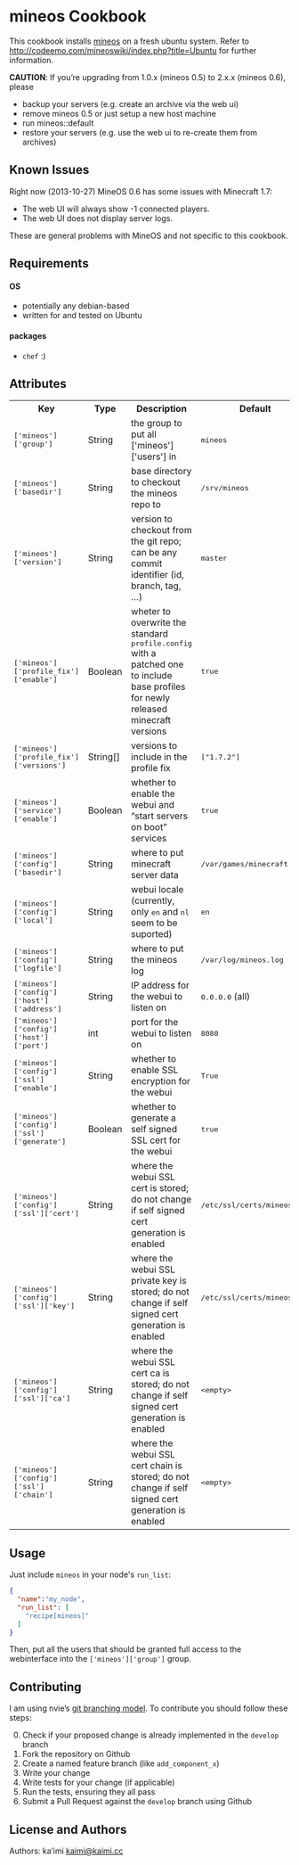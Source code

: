 mineos Cookbook
===============
This cookbook installs [mineos](http://codeemo.com) on a fresh ubuntu system.
Refer to <http://codeemo.com/mineoswiki/index.php?title=Ubuntu> for further
information.

**CAUTION**: If you’re upgrading from 1.0.x (mineos 0.5) to 2.x.x (mineos 0.6), 
please
- backup your servers (e.g. create an archive via the web ui)
- remove mineos 0.5 or just setup a new host machine
- run mineos::default
- restore your servers (e.g. use the web ui to re-create them from archives)

Known Issues
------------

Right now (2013-10-27) MineOS 0.6 has some issues with Minecraft 1.7:

- The web UI will always show -1 connected players.
- The web UI does not display server logs.

These are general problems with MineOS and not specific to this cookbook.

Requirements
------------

#### OS
- potentially any debian-based
- written for and tested on Ubuntu

#### packages
- `chef` :)

Attributes
----------

<table>
  <tr>
    <th>Key</th>
    <th>Type</th>
    <th>Description</th>
    <th>Default</th>
  </tr>
  <tr>
    <td><tt>['mineos']['group']</tt></td>
    <td>String</td>
    <td>the group to put all ['mineos']['users'] in</td>
    <td><tt>mineos</tt></td>
  </tr>
  <tr>
    <td><tt>['mineos']['basedir']</tt></td>
    <td>String</td>
    <td>base directory to checkout the mineos repo to</td>
    <td><tt>/srv/mineos</tt></td>
  </tr>
  <tr>
    <td><tt>['mineos']['version']</tt></td>
    <td>String</td>
    <td>version to checkout from the git repo; can be any commit identifier (id, branch, tag, …)</td>
    <td><tt>master</tt></td>
  </tr>
  <tr>
    <td><tt>['mineos']['profile_fix']['enable']</tt></td>
    <td>Boolean</td>
    <td>wheter to overwrite the standard <tt>profile.config</tt> with a patched 
    one to include base profiles for newly released minecraft versions</td>
    <td><tt>true</tt></td>
  </tr>
  <tr>
    <td><tt>['mineos']['profile_fix']['versions']</tt></td>
    <td>String[]</td>
    <td>versions to include in the profile fix</td>
    <td><tt>["1.7.2"]</tt></td>
  </tr>
  <tr>
    <td><tt>['mineos']['service']['enable']</tt></td>
    <td>Boolean</td>
    <td>whether to enable the webui and “start servers on boot” services</td>
    <td><tt>true</tt></td>
  </tr>
  <tr>
    <td><tt>['mineos']['config']['basedir']</tt></td>
    <td>String</td>
    <td>where to put minecraft server data</td>
    <td><tt>/var/games/minecraft</tt></td>
  </tr>
  <tr>
    <td><tt>['mineos']['config']['local']</tt></td>
    <td>String</td>
    <td>webui locale (currently, only <tt>en</tt> and <tt>nl</tt> seem to be 
    suported)</td>
    <td><tt>en</tt></td>
  </tr>
  <tr>
    <td><tt>['mineos']['config']['logfile']</tt></td>
    <td>String</td>
    <td>where to put the mineos log</td>
    <td><tt>/var/log/mineos.log</tt></td>
  </tr>
  <tr>
    <td><tt>['mineos']['config']['host']['address']</tt></td>
    <td>String</td>
    <td>IP address for the webui to listen on</td>
    <td><tt>0.0.0.0</tt> (all)</td>
  </tr>
  <tr>
    <td><tt>['mineos']['config']['host']['port']</tt></td>
    <td>int</td>
    <td>port for the webui to listen on</td>
    <td><tt>8080</tt></td>
  </tr>
  <tr>
    <td><tt>['mineos']['config']['ssl']['enable']</tt></td>
    <td>String</td>
    <td>whether to enable SSL encryption for the webui</td>
    <td><tt>True</tt></td>
  </tr>
  <tr>
    <td><tt>['mineos']['config']['ssl']['generate']</tt></td>
    <td>Boolean</td>
    <td>whether to generate a self signed SSL cert for the webui</td>
    <td><tt>true</tt></td>
  </tr>
  <tr>
    <td><tt>['mineos']['config']['ssl']['cert']</tt></td>
    <td>String</td>
    <td>where the webui SSL cert is stored; do not change if self signed cert 
    generation is enabled</td>
    <td><tt>/etc/ssl/certs/mineos.crt</tt></td>
  </tr>
  <tr>
    <td><tt>['mineos']['config']['ssl']['key']</tt></td>
    <td>String</td>
    <td>where the webui SSL private key is stored; do not change if self signed 
    cert generation is enabled</td>
    <td><tt>/etc/ssl/certs/mineos.key</tt></td>
  </tr>
  <tr>
    <td><tt>['mineos']['config']['ssl']['ca']</tt></td>
    <td>String</td>
    <td>where the webui SSL cert ca is stored; do not change if self signed 
    cert generation is enabled</td>
    <td><tt>&lt;empty&gt;</tt></td>
  </tr>
  <tr>
    <td><tt>['mineos']['config']['ssl']['chain']</tt></td>
    <td>String</td>
    <td>where the webui SSL cert chain is stored; do not change if self signed 
    cert generation is enabled</td>
    <td><tt>&lt;empty&gt;</tt></td>
  </tr>
</table>

Usage
-----

Just include `mineos` in your node's `run_list`:

```json
{
  "name":"my_node",
  "run_list": [
    "recipe[mineos]"
  ]
}
```

Then, put all the users that should be granted full access to the webinterface 
into the `['mineos']['group']` group.

Contributing
------------

I am using nvie’s
[git branching model](http://nvie.com/posts/a-successful-git-branching-model/ 
"nvie.com: A successfull Git branichng model"). To contribute you should follow 
these steps:

0. Check if your proposed change is already implemented in the `develop` branch
1. Fork the repository on Github
2. Create a named feature branch (like `add_component_x`)
3. Write your change
4. Write tests for your change (if applicable)
5. Run the tests, ensuring they all pass
6. Submit a Pull Request against the `develop` branch using Github

License and Authors
-------------------

Authors: ka’imi <kaimi@kaimi.cc>

